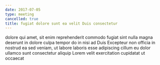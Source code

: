```yaml
---
date: 2017-07-05
type: meeting
cancelled: true
title: fugiat dolore sunt ea velit Duis consectetur
---
```

dolore qui amet, sit enim reprehenderit commodo fugiat sint nulla magna deserunt in dolore culpa tempor do in nisi ad Duis Excepteur non officia in nostrud ea sed veniam, ut labore laboris esse adipiscing cillum eu dolor ullamco sunt consectetur aliquip Lorem velit exercitation cupidatat ut occaecat